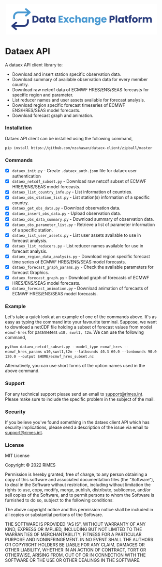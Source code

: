 
<img alt="Dataex" src="img/dataex_logo.svg" width="500px" style="display: block; margin: 0 auto 0 auto">

# Dataex API 

A dataex API client library to:

- Download and insert station specific observation data.
- Download summary of available observation data for every member country.
- Download raw netcdf data of ECMWF HRES/ENS/SEAS forecasts for specific region and parameter.
- List reducer names and user assets available for forecast analysis.
- Download region specific forecast timeseries of ECMWF ENS/HRES/SEAS model forecasts.
- Download forecast graph and animation.

### Installation

Dataex API client can be installed using the following command,
```
pip install https://github.com/nzahasan/dataex-client/zipball/master
```

### Commands

* [x] `dataex_init.py` - Create `.dataex_auth.json` file for dataex user authentication
* [x] `dataex_netcdf_subset.py` - Download raw netcdf subset of ECMWF HRES/ENS/SEAS model forecasts.
* [x] `dataex_list_country_info.py` - List information of countries.
* [x] `dataex_obs_station_list.py` - List station(s) information of a specific country.
* [x] `dataex_get_obs_data.py` - Download observation data.
* [x] `dataex_insert_obs_data.py` - Upload observation data.
* [x] `dataex_obs_data_summary.py` - Download summary of observation data.
* [x] `dataex_obs_parameter_list.py` - Retrieve a list of parameter information of a specific station.
* [x] `dataex_list_user_assets.py` - List user assets available to use in forecast analysis.
* [x] `dataex_list_reducers.py` - List reducer names available for use in forecast analysis.
* [x] `dataex_region_data_analysis.py` - Download region specific forecast time series of ECMWF HRES/ENS/SEAS model forecasts.
* [X] `dataex_forecast_graph_params.py` - Check the available parameters for forecast Graphics.
* [X] `dataex_forecast_graph.py` - Download graph of forecasts of ECMWF HRES/ENS/SEAS model forecasts.
* [X] `dataex_forecast_animation.py` - Download animation of forecasts of ECMWF HRES/ENS/SEAS model forecasts.

### Example

Let's take a quick look at an example of one of the commands above. It's as easy as typing the command into your favourite terminal. Suppose, we want to download a netCDF file holding a subset of forecast values from model `ecmwf-hres` for parameters `u10, swvl1, t2m`. We can use the following command, 

```
python dataex_netcdf_subset.py --model_type ecmwf_hres --ecmwf_hres_params u10,swvl1,t2m --latbounds 40.3 60.0 --lonbounds 90.0 120.0 --output $HOME/ecmwf_hres_subset.nc

``` 
Alternatively, you can use short forms of the option names used in the above command. 

### Support

For any technical support please send an email to support@rimes.int. Please make sure to include the specific problem in the subject of the mail.

### Security

If you believe you've found something in the dataex client API which has security implications, please send a description of the issue via email to support@rimes.int.


### License

MIT License

Copyright © 2022 RIMES

Permission is hereby granted, free of charge, to any person obtaining a copy
of this software and associated documentation files (the "Software"), to deal
in the Software without restriction, including without limitation the rights
to use, copy, modify, merge, publish, distribute, sublicense, and/or sell
copies of the Software, and to permit persons to whom the Software is
furnished to do so, subject to the following conditions:

The above copyright notice and this permission notice shall be included in all
copies or substantial portions of the Software.

THE SOFTWARE IS PROVIDED "AS IS", WITHOUT WARRANTY OF ANY KIND, EXPRESS OR
IMPLIED, INCLUDING BUT NOT LIMITED TO THE WARRANTIES OF MERCHANTABILITY,
FITNESS FOR A PARTICULAR PURPOSE AND NONINFRINGEMENT. IN NO EVENT SHALL THE
AUTHORS OR COPYRIGHT HOLDERS BE LIABLE FOR ANY CLAIM, DAMAGES OR OTHER
LIABILITY, WHETHER IN AN ACTION OF CONTRACT, TORT OR OTHERWISE, ARISING FROM,
OUT OF OR IN CONNECTION WITH THE SOFTWARE OR THE USE OR OTHER DEALINGS IN THE
SOFTWARE.

